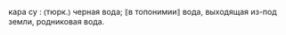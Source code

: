 ---
---

кара су
: ⦅тюрк.⦆ черная вода; ⟦в топонимии⟧ вода, выходящая из-под земли, родниковая вода.
